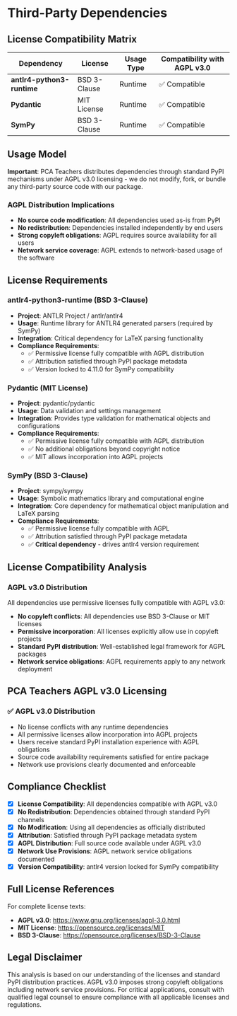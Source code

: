 # Third-Party Dependencies

## License Compatibility Matrix
| Dependency | License | Usage Type | Compatibility with AGPL v3.0 |
|------------|---------|------------|------------------------------|
| **antlr4-python3-runtime** | BSD 3-Clause | Runtime | ✅ Compatible |
| **Pydantic** | MIT License | Runtime | ✅ Compatible |
| **SymPy** | BSD 3-Clause | Runtime | ✅ Compatible |




<!-- We'll see later if we need to add more dependencies -->
<!-- | **Jinja2** | BSD 3-Clause | Runtime | ✅ Compatible | -->

## Usage Model

**Important**: PCA Teachers distributes dependencies through standard PyPI mechanisms under AGPL v3.0 licensing - we do not modify, fork, or bundle any third-party source code with our package.

### AGPL Distribution Implications
- **No source code modification**: All dependencies used as-is from PyPI
- **No redistribution**: Dependencies installed independently by end users
- **Strong copyleft obligations**: AGPL requires source availability for all users
- **Network service coverage**: AGPL extends to network-based usage of the software

## License Requirements

### antlr4-python3-runtime (BSD 3-Clause)
- **Project**: ANTLR Project / antlr/antlr4
- **Usage**: Runtime library for ANTLR4 generated parsers (required by SymPy)
- **Integration**: Critical dependency for LaTeX parsing functionality
- **Compliance Requirements**:
  - ✅ Permissive license fully compatible with AGPL distribution
  - ✅ Attribution satisfied through PyPI package metadata
  - ✅ Version locked to 4.11.0 for SymPy compatibility

<!-- ### Jinja2 (BSD 3-Clause)
- **Project**: Pallets/Jinja
- **Usage**: Template engine for mathematical content generation
- **Integration**: Handles templating for educational content creation
- **Compliance Requirements**:
  - ✅ Permissive license fully compatible with AGPL
  - ✅ Attribution satisfied through PyPI package metadata
  - ✅ BSD allows incorporation into copyleft projects -->

### Pydantic (MIT License)
- **Project**: pydantic/pydantic
- **Usage**: Data validation and settings management
- **Integration**: Provides type validation for mathematical objects and configurations
- **Compliance Requirements**:
  - ✅ Permissive license fully compatible with AGPL distribution
  - ✅ No additional obligations beyond copyright notice
  - ✅ MIT allows incorporation into AGPL projects

### SymPy (BSD 3-Clause)
- **Project**: sympy/sympy
- **Usage**: Symbolic mathematics library and computational engine
- **Integration**: Core dependency for mathematical object manipulation and LaTeX parsing
- **Compliance Requirements**:
  - ✅ Permissive license fully compatible with AGPL
  - ✅ Attribution satisfied through PyPI package metadata
  - ✅ **Critical dependency** - drives antlr4 version requirement

## License Compatibility Analysis

### AGPL v3.0 Distribution
All dependencies use permissive licenses fully compatible with AGPL v3.0:
- **No copyleft conflicts**: All dependencies use BSD 3-Clause or MIT licenses
- **Permissive incorporation**: All licenses explicitly allow use in copyleft projects
- **Standard PyPI distribution**: Well-established legal framework for AGPL packages
- **Network service obligations**: AGPL requirements apply to any network deployment

## PCA Teachers AGPL v3.0 Licensing

### ✅ **AGPL v3.0 Distribution**
- No license conflicts with any runtime dependencies
- All permissive licenses allow incorporation into AGPL projects
- Users receive standard PyPI installation experience with AGPL obligations
- Source code availability requirements satisfied for entire package
- Network use provisions clearly documented and enforceable

## Compliance Checklist
- [x] **License Compatibility**: All dependencies compatible with AGPL v3.0
- [x] **No Redistribution**: Dependencies obtained through standard PyPI channels
- [x] **No Modification**: Using all dependencies as officially distributed
- [x] **Attribution**: Satisfied through PyPI package metadata system
- [x] **AGPL Distribution**: Full source code available under AGPL v3.0
- [x] **Network Use Provisions**: AGPL network service obligations documented
- [x] **Version Compatibility**: antlr4 version locked for SymPy compatibility

## Full License References
For complete license texts:
- **AGPL v3.0**: https://www.gnu.org/licenses/agpl-3.0.html
- **MIT License**: https://opensource.org/licenses/MIT
- **BSD 3-Clause**: https://opensource.org/licenses/BSD-3-Clause

## Legal Disclaimer
This analysis is based on our understanding of the licenses and standard PyPI distribution practices. AGPL v3.0 imposes strong copyleft obligations including network service provisions. For critical applications, consult with qualified legal counsel to ensure compliance with all applicable licenses and regulations.